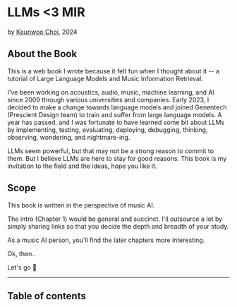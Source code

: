 # LLMs <3 MIR

by [Keunwoo Choi](https://keunwoochoi.github.io/), 2024

## About the Book

This is a web book I wrote because it felt fun when I thought about it -- a tutorial of Large Language Models and Music Information Retrieval. 

I've been working on acoustics, audio, music, machine learning, and AI since 2009 through various universities and companies. Early 2023, I decided to make a change towards language models and joined Genentech (Prescient Design team) to train and suffer from large language models. A year has passed, and I was fortunate to have learned some bit about LLMs by implementing, testing, evaluating, deploying, debugging, thinking, observing, wondering, and nightmare-ing.

LLMs seem powerful, but that may not be a strong reason to commit to them. 
But I believe LLMs are here to stay for good reasons.
This book is my invitation to the field and the ideas, hope you like it.   

## Scope

This book is written in the perspective of music AI. 

The intro (Chapter 1) would be general and succinct. I'll outsource a lot by simply sharing links so that you decide the depth and breadth of your study.

As a music AI person, you'll find the later chapters more interesting. 

Ok, then..

Let's go 🥁

---


## Table of contents

```{tableofcontents}
```
